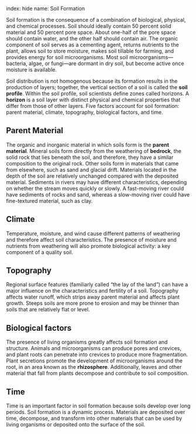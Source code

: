 index: hide
name: Soil Formation

Soil formation is the consequence of a combination of biological, physical, and chemical processes. Soil should ideally contain 50 percent solid material and 50 percent pore space. About one-half of the pore space should contain water, and the other half should contain air. The organic component of soil serves as a cementing agent, returns nutrients to the plant, allows soil to store moisture, makes soil tillable for farming, and provides energy for soil microorganisms. Most soil microorganisms—bacteria, algae, or fungi—are dormant in dry soil, but become active once moisture is available.

Soil distribution is not homogenous because its formation results in the production of layers; together, the vertical section of a soil is called the  **soil profile**. Within the soil profile, soil scientists define zones called horizons. A  **horizon** is a soil layer with distinct physical and chemical properties that differ from those of other layers. Five factors account for soil formation: parent material, climate, topography, biological factors, and time.

## Parent Material

The organic and inorganic material in which soils form is the  **parent material**. Mineral soils form directly from the weathering of  **bedrock**, the solid rock that lies beneath the soil, and therefore, they have a similar composition to the original rock. Other soils form in materials that came from elsewhere, such as sand and glacial drift. Materials located in the depth of the soil are relatively unchanged compared with the deposited material. Sediments in rivers may have different characteristics, depending on whether the stream moves quickly or slowly. A fast-moving river could have sediments of rocks and sand, whereas a slow-moving river could have fine-textured material, such as clay.

## Climate

Temperature, moisture, and wind cause different patterns of weathering and therefore affect soil characteristics. The presence of moisture and nutrients from weathering will also promote biological activity: a key component of a quality soil.

## Topography

Regional surface features (familiarly called “the lay of the land”) can have a major influence on the characteristics and fertility of a soil. Topography affects water runoff, which strips away parent material and affects plant growth. Steeps soils are more prone to erosion and may be thinner than soils that are relatively flat or level.

## Biological factors

The presence of living organisms greatly affects soil formation and structure. Animals and microorganisms can produce pores and crevices, and plant roots can penetrate into crevices to produce more fragmentation. Plant secretions promote the development of microorganisms around the root, in an area known as the  **rhizosphere**. Additionally, leaves and other material that fall from plants decompose and contribute to soil composition.

## Time

Time is an important factor in soil formation because soils develop over long periods. Soil formation is a dynamic process. Materials are deposited over time, decompose, and transform into other materials that can be used by living organisms or deposited onto the surface of the soil.
